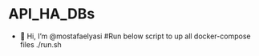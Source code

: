 # API_HA_DBs


- 👋 Hi, I’m @mostafaelyasi
#Run below script to up all docker-compose files
./run.sh
